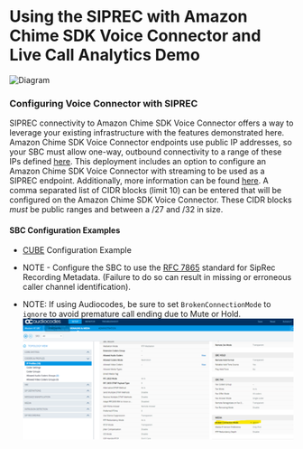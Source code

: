 # Using the SIPREC with Amazon Chime SDK Voice Connector and Live Call Analytics Demo

![Diagram](images/SIPREC-Overview.png)

### Configuring Voice Connector with SIPREC

SIPREC connectivity to Amazon Chime SDK Voice Connector offers a way to leverage your existing infrastructure with the features demonstrated here. Amazon Chime SDK Voice Connector endpoints use public IP addresses, so your SBC must allow one-way, outbound connectivity to a range of these IPs defined [here](https://docs.aws.amazon.com/chime-sdk/latest/ag/network-config.html#cvc). This deployment includes an option to configure an Amazon Chime SDK Voice Connector with streaming to be used as a SIPREC endpoint. Additionally, more information can be found [here](https://docs.aws.amazon.com/chime/latest/ag/start-kinesis-vc.html). A comma separated list of CIDR blocks (limit 10) can be entered that will be configured on the Amazon Chime SDK Voice Connector. These CIDR blocks _must_ be public ranges and between a /27 and /32 in size.

#### SBC Configuration Examples

- [CUBE](CUBE_Config.md) Configuration Example

- NOTE - Configure the SBC to use the [RFC 7865](https://www.rfc-editor.org/rfc/rfc7865.html) standard for SipRec Recording Metadata. (Failure to do so can result in missing or erroneous caller channel identification).

- NOTE: If using Audiocodes, be sure to set `BrokenConnectionMode` to `ignore` to avoid premature call ending due to Mute or Hold.
  ![Audiocodes](images/audiocodes-broken-connection-mode.png)